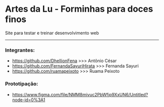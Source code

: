 # Artes da Lu - Forminhas para doces finos
Site para testar e treinar desenvolvimento web
<hr>

### Integrantes:

* https://github.com/DhellionFena >>> Antônio César
* https://github.com/FernandaSayuriHirata >>> Fernanda Sayuri
* https://github.com/ruamapeixoto >>> Ruama Peixoto


### Prototipação:

- https://www.figma.com/file/NMM8mivuc2PbWfjp9XxUN6/Untitled?node-id=0%3A1

